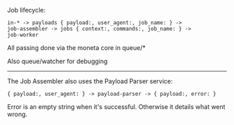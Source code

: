 Job lifecycle:

```
in-* -> payloads { payload:, user_agent:, job_name: } ->
job-assembler -> jobs { context:, commands:, job_name: } ->
job-worker
```

All passing done via the moneta core in queue/*

Also queue/watcher for debugging

---

The Job Assembler also uses the Payload Parser service:

```
{ payload:, user_agent: } -> payload-parser -> { payload:, error: }
```

Error is an empty string when it's successful. Otherwise it details what went wrong.
